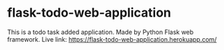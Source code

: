 # flask-todo-web-application
This is a todo task added application. Made by Python Flask web framework. 
Live link: https://flask-todo-web-application.herokuapp.com/
